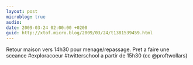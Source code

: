 ```yaml
---
layout: post
microblog: true
audio: 
date: 2009-03-24 02:00:00 +0200
guid: http://xtof.micro.blog/2009/03/24/t1381539459.html
---
```

Retour maison vers 14h30 pour menage/repassage. Pret a faire une sceance #exploracoeur #twitterschool a partir de 15h30 (cc @proftwollars)
